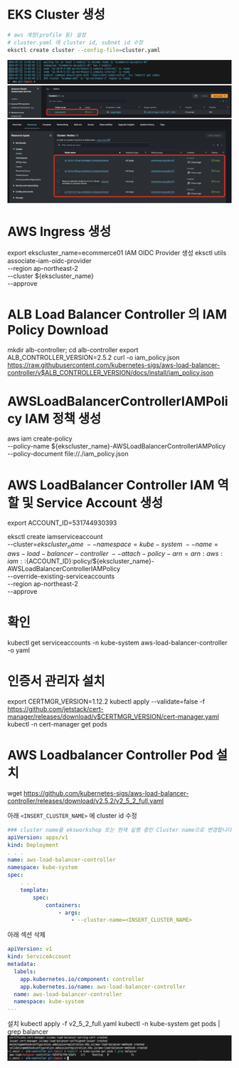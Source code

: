 
# EKS Cluster 생성


```bash
# aws 계정(profile 등) 설정
# cluster.yaml 에 cluster id, subnet id 수정
eksctl create cluster --config-file=cluster.yaml
```
![](./img/2024-07-22-14-48-36.png)
![](./img/2024-07-22-14-49-38.png)
![](./img/2024-07-22-14-50-08.png)


# AWS Ingress 생성
export ekscluster_name=ecommerce01
IAM OIDC Provider 생성
eksctl utils associate-iam-oidc-provider \
    --region ap-northeast-2 \
    --cluster ${ekscluster_name} \
    --approve


# ALB Load Balancer Controller 의 IAM Policy Download
mkdir alb-controller; cd alb-controller
export ALB_CONTROLLER_VERSION=2.5.2
curl -o iam_policy.json https://raw.githubusercontent.com/kubernetes-sigs/aws-load-balancer-controller/v$ALB_CONTROLLER_VERSION/docs/install/iam_policy.json

# AWSLoadBalancerControllerIAMPolicy IAM 정책 생성
aws iam create-policy \
    --policy-name ${ekscluster_name}-AWSLoadBalancerControllerIAMPolicy \
    --policy-document file://./iam_policy.json

# AWS LoadBalancer Controller IAM 역할 및 Service Account 생성
export ACCOUNT_ID=531744930393

eksctl create iamserviceaccount \
--cluster=${ekscluster_name} \
--namespace=kube-system \
--name=aws-load-balancer-controller \
--attach-policy-arn=arn:aws:iam::${ACCOUNT_ID}:policy/${ekscluster_name}-AWSLoadBalancerControllerIAMPolicy \
--override-existing-serviceaccounts \
--region ap-northeast-2 \
--approve

# 확인
kubectl get serviceaccounts -n kube-system aws-load-balancer-controller -o yaml

# 인증서 관리자 설치
export CERTMGR_VERSION=1.12.2
kubectl apply --validate=false -f https://github.com/jetstack/cert-manager/releases/download/v$CERTMGR_VERSION/cert-manager.yaml
kubectl -n cert-manager get pods


# AWS Loadbalancer Controller Pod 설치
wget https://github.com/kubernetes-sigs/aws-load-balancer-controller/releases/download/v2.5.2/v2_5_2_full.yaml

아래 `<INSERT_CLUSTER_NAME>` 에 cluster id 수정
```yml
### cluster name을 eksworkshop 또는 현재 실행 중인 Cluster name으로 변경합니다.
apiVersion: apps/v1
kind: Deployment
. . .
name: aws-load-balancer-controller
namespace: kube-system
spec:
    . . .
    template:
        spec:
            containers:
                - args:
                    - --cluster-name=<INSERT_CLUSTER_NAME>
```

아래 섹션 삭제
```yml
apiVersion: v1
kind: ServiceAccount
metadata:
  labels:
    app.kubernetes.io/component: controller
    app.kubernetes.io/name: aws-load-balancer-controller
  name: aws-load-balancer-controller
  namespace: kube-system
---
```

설치
kubectl apply -f v2_5_2_full.yaml
kubectl -n kube-system get pods | grep balancer
![](./img/2024-07-22-17-08-57.png)